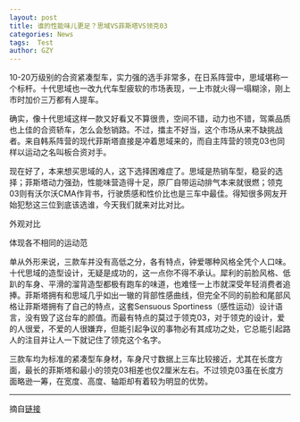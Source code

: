 ```yaml
---
layout: post
title: 谁的性能味儿更足？思域VS菲斯塔VS领克03
categories: News
tags:  Test
author: GZY
---
```


10-20万级别的合资紧凑型车，实力强的选手非常多，在日系阵营中，思域堪称一个标杆。十代思域也一改九代车型疲软的市场表现，一上市就火得一塌糊涂，刚上市时加价三万都有人提车。

确实，像十代思域这样一款又好看又不算很贵，空间不错，动力也不错，驾乘品质也上佳的合资轿车，怎么会愁销路。不过，擂主不好当，这个市场从来不缺挑战者。来自韩系阵营的现代菲斯塔直接是冲着思域来的，而自主阵营的领克03也同样以运动之名叫板合资对手。

现在好了，本来想买思域的人，这下选择困难症了。思域是热销车型，稳妥的选择；菲斯塔动力强劲，性能味营造得十足，原厂自带运动排气本来就很燃；领克03则有沃尔沃CMA作背书，行驶质感和性价比也是三车中最佳。得知很多网友开始犯愁这三位到底该选谁，今天我们就来对比对比。

外观对比

体现各不相同的运动范

单从外形来说，三款车并没有高低之分，各有特点，钟爱哪种风格全凭个人口味。十代思域的造型设计，无疑是成功的，这一点你不得不承认。犀利的前脸风格、低趴的车身、平滑的溜背造型都极有跑车的味道，也难怪一上市就深受年轻消费者追捧。菲斯塔拥有和思域几乎如出一辙的背部性感曲线，但完全不同的前脸和尾部风格让菲斯塔拥有了自己的特点，这套Sensuous Sportiness（感性运动）设计语言，没有毁了这台车的颜值。而最有特点的莫过于领克03，对于领克的设计，爱的人很爱，不爱的人很嫌弃，但能引起争议的事物必有其成功之处，它总能引起路人的注目并让人一下就记住了领克这个名字。

三款车均为标准的紧凑型车身材，车身尺寸数据上三车比较接近，尤其在长度方面，最长的菲斯塔和最小的领克03相差也仅2厘米左右。不过领克03虽在长度方面略逊一筹，在宽度、高度、轴距却有着较为明显的优势。

*****

摘自[链接](http://auto.qq.com/a/20190131/000738.htm)